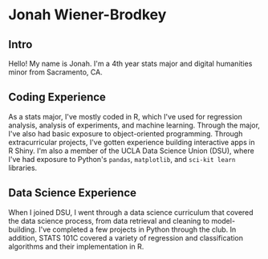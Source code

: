 # Jonah Wiener-Brodkey

## Intro

Hello! My name is Jonah. I'm a 4th year stats major and digital humanities minor from Sacramento, CA.

## Coding Experience

As a stats major, I've mostly coded in R, which I've used for regression analysis, analysis of experiments, and machine learning. Through the major, I've also had basic exposure to object-oriented programming. Through extracurricular projects, I've gotten experience building interactive apps in R Shiny. I'm also a member of the UCLA Data Science Union (DSU), where I've had exposure to Python's `pandas`, `matplotlib`, and `sci-kit learn` libraries.

## Data Science Experience

When I joined DSU, I went through a data science curriculum that covered the data science process, from data retrieval and cleaning to model-building. I've completed a few projects in Python through the club. In addition, STATS 101C covered a variety of regression and classification algorithms and their implementation in R.
